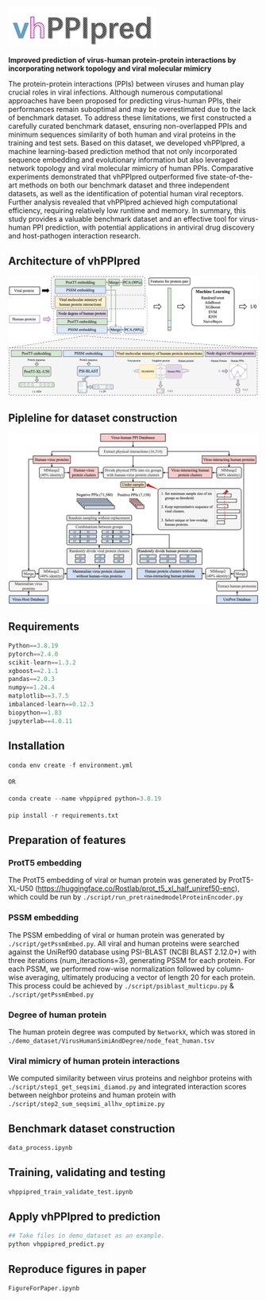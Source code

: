 <img src="./FigForPaper/logo.png" width="300">

**Improved prediction of virus-human protein-protein interactions by incorporating network topology and viral molecular mimicry**

The protein-protein interactions (PPIs) between viruses and human play crucial roles in viral infections. Although numerous computational approaches have been proposed for predicting virus-human PPIs, their performances remain suboptimal and may be overestimated due to the lack of benchmark dataset. To address these limitations, we first constructed a carefully curated benchmark dataset, ensuring non-overlapped PPIs and minimum sequences similarity of both human and viral proteins in the training and test sets. Based on this dataset, we developed vhPPIpred, a machine learning-based prediction method that not only incorporated sequence embedding and evolutionary information but also leveraged network topology and viral molecular mimicry of human PPIs. Comparative experiments demonstrated that vhPPIpred outperformed five state-of-the-art methods on both our benchmark dataset and three independent datasets, as well as the identification of potential human viral receptors. Further analysis revealed that vhPPIpred achieved high computational efficiency, requiring relatively low runtime and memory. In summary, this study provides a valuable benchmark dataset and an effective tool for virus-human PPI prediction, with potential applications in antiviral drug discovery and host-pathogen interaction research.


## Architecture of vhPPIpred
![Architecture of vhPPIpred](./FigForPaper/Fig1A.png)

## Pipleline for dataset construction
![Pipline for benchmark dataset construction](./FigForPaper/Fig1B.png)

## Requirements
```python
Python==3.8.19
pytorch==2.4.0
scikit-learn==1.3.2
xgboost==2.1.1
pandas==2.0.3
numpy==1.24.4
matplotlib==3.7.5
imbalanced-learn==0.12.3
biopython==1.83
jupyterlab==4.0.11
```


## Installation

```python
conda env create -f environment.yml

OR

conda create --name vhppipred python=3.8.19

pip install -r requirements.txt
```

## Preparation of features
### ProtT5 embedding
The ProtT5 embedding of viral or human protein was generated by ProtT5-XL-U50 (https://huggingface.co/Rostlab/prot_t5_xl_half_uniref50-enc), which could be run by `./script/run_pretrainedmodelProteinEncoder.py`

### PSSM embedding
The PSSM embedding of viral or human protein was generated by `./script/getPssmEmbed.py`. All viral and human proteins were searched against the UniRef90 database using PSI-BLAST (NCBI BLAST 2.12.0+) with three iterations (num_iteractions=3), generating PSSM for each protein. For each PSSM, we performed row-wise normalization followed by column-wise averaging, ultimately producing a vector of length 20 for each protein. This process could be achieved by `./script/psiblast_multicpu.py` & `./script/getPssmEmbed.py`

### Degree of human protein
The human protein degree was computed by `NetworkX`, which was stored in `./demo_dataset/VirusHumanSimiAndDegree/node_feat_human.tsv`

### Viral mimicry of human protein interactions
We computed similarity between virus proteins and neighbor proteins with `./script/step1_get_seqsimi_diamod.py` and integrated interaction scores between neighbor proteins and human protein with `./script/step2_sum_seqsimi_allhv_optimize.py`

## Benchmark dataset construction
```python
data_process.ipynb
```

## Training, validating and testing
```python
vhppipred_train_validate_test.ipynb
```

## Apply vhPPIpred to prediction
```python
## Take files in demo_dataset as an example.
python vhppipred_predict.py
```

## Reproduce figures in paper
```python
FigureForPaper.ipynb
```





